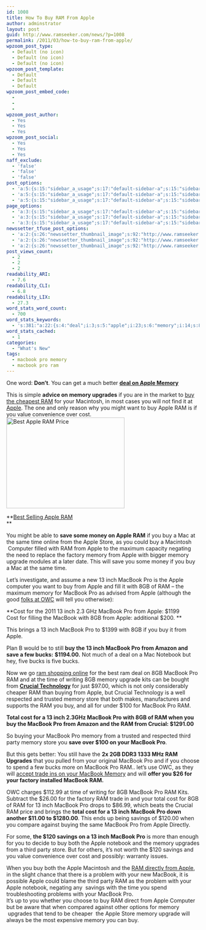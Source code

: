 ```yaml
---
id: 1008
title: How To Buy RAM From Apple
author: adminstrator
layout: post
guid: http://www.ramseeker.com/news/?p=1008
permalink: /2011/03/how-to-buy-ram-from-apple/
wpzoom_post_type:
  - Default (no icon)
  - Default (no icon)
  - Default (no icon)
wpzoom_post_template:
  - Default
  - Default
  - Default
wpzoom_post_embed_code:
  - 
  - 
  - 
wpzoom_post_author:
  - Yes
  - Yes
  - Yes
wpzoom_post_social:
  - Yes
  - Yes
  - Yes
naff_exclude:
  - 'false'
  - 'false'
  - 'false'
post_options:
  - 'a:5:{s:15:"sidebar_a_usage";s:17:"default-sidebar-a";s:15:"sidebar_b_usage";s:17:"default-sidebar-b";s:9:"hwa_usage";s:17:"default-headerbar";s:8:"ad_above";s:0:"";s:8:"ad_below";s:0:"";}'
  - 'a:5:{s:15:"sidebar_a_usage";s:17:"default-sidebar-a";s:15:"sidebar_b_usage";s:17:"default-sidebar-b";s:9:"hwa_usage";s:17:"default-headerbar";s:8:"ad_above";s:0:"";s:8:"ad_below";s:0:"";}'
  - 'a:5:{s:15:"sidebar_a_usage";s:17:"default-sidebar-a";s:15:"sidebar_b_usage";s:17:"default-sidebar-b";s:9:"hwa_usage";s:17:"default-headerbar";s:8:"ad_above";s:0:"";s:8:"ad_below";s:0:"";}'
page_options:
  - 'a:3:{s:15:"sidebar_a_usage";s:17:"default-sidebar-a";s:15:"sidebar_b_usage";s:17:"default-sidebar-b";s:9:"hwa_usage";s:17:"default-headerbar";}'
  - 'a:3:{s:15:"sidebar_a_usage";s:17:"default-sidebar-a";s:15:"sidebar_b_usage";s:17:"default-sidebar-b";s:9:"hwa_usage";s:17:"default-headerbar";}'
  - 'a:3:{s:15:"sidebar_a_usage";s:17:"default-sidebar-a";s:15:"sidebar_b_usage";s:17:"default-sidebar-b";s:9:"hwa_usage";s:17:"default-headerbar";}'
newssetter_tfuse_post_options:
  - 'a:2:{s:26:"newssetter_thumbnail_image";s:92:"http://www.ramseeker.com/wp-content/uploads/2011/03/Screen-shot-2011-03-24-at-1.55.27-PM.png";s:24:"newssetter_disable_image";s:4:"true";}'
  - 'a:2:{s:26:"newssetter_thumbnail_image";s:92:"http://www.ramseeker.com/wp-content/uploads/2011/03/Screen-shot-2011-03-24-at-1.55.27-PM.png";s:24:"newssetter_disable_image";s:4:"true";}'
  - 'a:2:{s:26:"newssetter_thumbnail_image";s:92:"http://www.ramseeker.com/wp-content/uploads/2011/03/Screen-shot-2011-03-24-at-1.55.27-PM.png";s:24:"newssetter_disable_image";s:4:"true";}'
post_views_count:
  - 2
  - 2
  - 2
readability_ARI:
  - 7.6
readability_CLI:
  - 6.8
readability_LIX:
  - 27.3
word_stats_word_count:
  - 700
word_stats_keywords:
  - 's:381:"a:22:{s:4:"deal";i:3;s:5:"apple";i:23;s:6:"memory";i:14;s:8:"upgrades";i:4;s:9:"macintosh";i:3;s:4:"cost";i:7;s:4:"save";i:4;s:4:"same";i:3;s:4:"time";i:5;s:5:"store";i:5;s:8:"computer";i:3;s:7:"factory";i:3;s:7:"upgrade";i:3;s:4:"inch";i:8;s:7:"macbook";i:23;s:5:"bucks";i:4;s:8:"notebook";i:3;s:7:"crucial";i:4;s:6:"buying";i:3;s:5:"total";i:3;s:5:"party";i:3;s:7:"savings";i:4;}";'
word_stats_cached:
  - 1
categories:
  - "What's New"
tags:
  - macbook pro memory
  - macbook pro ram
---
```

<div style="float: right; margin-right: 5px;">
</div>

<div style="float: right; margin-right: 5px;">
</div>

<div style="float: right; margin-right: 5px;">
</div>

One word: **Don&#8217;t**. You can get a much better **[deal on Apple Memory][1]**

This is simple **advice on memory upgrades** if you are in the market to [buy the cheapest RAM][2] for your Macintosh, in most cases you will not find it at [Apple][3]. The one and only reason why you might want to buy Apple RAM is if you value convenience over cost.  
[<img class="alignnone size-full wp-image-1146" title="Best Selling Apple RAM" src="http://www.ramseeker.com/wp-content/uploads/2011/03/Screen-shot-2011-03-24-at-1.55.27-PM.png" alt="Best Apple RAM Price" width="308" height="237" />][4]

**[Best Selling Apple RAM][4]  
**

You might be able to **save some money on Apple RAM** if you buy a Mac at the same time online from the Apple Store, as you could buy a Macintosh  Computer filled with RAM from Apple to the maximum capacity negating the need to replace the factory memory from Apple with bigger memory upgrade modules at a later date. This will save you some money if you buy a Mac at the same time.

Let&#8217;s investigate, and assume a new 13 inch MacBook Pro is the Apple computer you want to buy from Apple and fill it with 8GB of RAM &#8211; the maximum memory for MacBook Pro as advised from Apple (although the good [folks at OWC][5] will tell you otherwise):

**Cost for the 2011 13 inch 2.3 GHz MacBook Pro from Apple: $1199  
Cost for filling the MacBook with 8GB from Apple: additional $200. **

This brings a 13 inch MacBook Pro to $1399 with 8GB if you buy it from Apple.

Plan B would be to still **buy the 13 inch MacBook Pro from Amazon and save a few bucks:** **$1194.00.** Not much of a deal on a Mac Notebook but hey, five bucks is five bucks.

Now we go [ram shopping online][6] for the best ram deal on 8GB MacBook Pro RAM and at the time of writing 8GB memory upgrade kits can be bought from **[Crucial Technology][7]** for just $97.00, which is not only considerably cheaper RAM than buying from Apple, but Crucial Technology is a well respected and trusted memory store that both makes, manufactures and supports the RAM you buy, and all for under $100 for MacBook Pro RAM.

**Total cost for a 13 inch 2.3GHz MacBook Pro with 8GB of RAM when you buy the MacBook Pro from Amazon and the RAM from Crucial: $1291.00**

So buying your MacBook Pro memory from a trusted and respected third party memory store you **save over $100 on your MacBook Pro**.

But this gets better: You still have the **2x 2GB DDR3 1333 MHz RAM Upgrades** that you pulled from your original MacBook Pro and if you choose to spend a few bucks more on MacBook Pro RAM.. let&#8217;s use OWC, as they will [accept trade ins on your MacBook Memory][8] and will **offer you $26 for your factory installed MacBook RAM.**

OWC charges $112.99 at time of writing for 8GB MacBook Pro RAM Kits. Subtract the $26.00 for the factory RAM trade in and your total cost for 8GB of RAM for 13 inch MacBook Pro drops to $86.99, which beats the Crucial RAM price and brings the **total cost for a 13 inch MacBook Pro down another $11.00 to $1280.00**. This ends up being savings of $120.00 when you compare against buying the same MacBook Pro from Apple Directly.

For some, **the $120 savings on a 13 inch MacBook Pro** is more than enough for you to decide to buy both the Apple notebook and the memory upgrades from a third party store. But for others, it&#8217;s not worth the $120 savings and you value convenience over cost and possibly: warranty issues.

When you buy both the Apple Macintosh and the [RAM directly from Apple][9], in the slight chance that there is a problem with your new MacBook, it is possible Apple could blame the third party RAM as the problem with your Apple notebook, negating any  savings with the time you spend troubleshooting problems with your MacBook Pro.  
It&#8217;s up to you whether you choose to buy RAM direct from Apple Computer but be aware that when compared against other options for memory  upgrades that tend to be cheaper  the Apple Store memory upgrade will always be the most expensive memory you can buy.

 [1]: http://www.ramseeker.com "apple memory deal"
 [2]: http://www.ramseeker.com/
 [3]: http://www.apple.com
 [4]: http://www.amazon.com/gp/product/B001PS9UKW/ref=as_li_ss_tl?ie=UTF8&tag=ramseeker-20&linkCode=as2&camp=1789&creative=390957&creativeASIN=B001PS9UKW
 [5]: http://www.ramseeker.com/2011-apple-macbook-pro-16gb-memory-upgrades/
 [6]: http://www.ramseeker.com/shopping-advice-buy-memory-online-and-save-money/
 [7]: http://www.ramseeker.com/crucial
 [8]: http://eshop.macsales.com/tech_center/support/rebates/memory.cfm
 [9]: http://store.apple.com/us/memoryfamily/ME_MBP